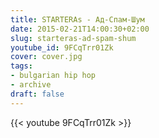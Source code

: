 ```yaml
---
title: STARTERAs - Ад-Спам-Шум
date: 2015-02-21T14:00:30+02:00
slug: starteras-ad-spam-shum
youtube_id: 9FCqTrr01Zk
cover: cover.jpg
tags:
- bulgarian hip hop
- archive
draft: false
---
```


{{< youtube 9FCqTrr01Zk >}}
